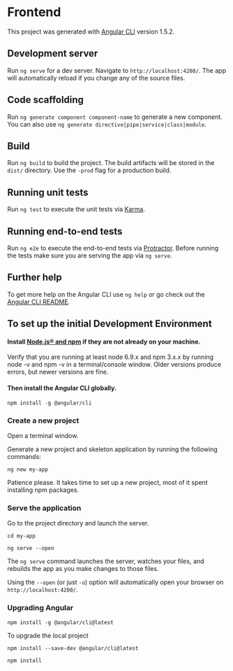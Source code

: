 # Frontend

This project was generated with [Angular CLI](https://github.com/angular/angular-cli) version 1.5.2.

## Development server

Run `ng serve` for a dev server. Navigate to `http://localhost:4200/`. The app will automatically reload if you change any of the source files.

## Code scaffolding

Run `ng generate component component-name` to generate a new component. You can also use `ng generate directive|pipe|service|class|module`.

## Build

Run `ng build` to build the project. The build artifacts will be stored in the `dist/` directory. Use the `-prod` flag for a production build.

## Running unit tests

Run `ng test` to execute the unit tests via [Karma](https://karma-runner.github.io).

## Running end-to-end tests

Run `ng e2e` to execute the end-to-end tests via [Protractor](http://www.protractortest.org/).
Before running the tests make sure you are serving the app via `ng serve`.

## Further help

To get more help on the Angular CLI use `ng help` or go check out the [Angular CLI README](https://github.com/angular/angular-cli/blob/master/README.md).

## To set up the initial Development Environment

#### Install [Node.js® and npm](https://nodejs.org/en/download/) if they are not already on your machine.

Verify that you are running at least node 6.9.x and npm 3.x.x by running node -v and npm -v in a terminal/console window. Older versions produce errors, but newer versions are fine.

#### Then install the Angular CLI globally.

`npm install -g @angular/cli`

### Create a new project

Open a terminal window.

Generate a new project and skeleton application by running the following commands:

`ng new my-app`

Patience please. It takes time to set up a new project, most of it spent installing npm packages.

### Serve the application

Go to the project directory and launch the server.

`cd my-app`

`ng serve --open`

The `ng serve` command launches the server, watches your files, and rebuilds the app as you make changes to those files.

Using the `--open` (or just `-o`) option will automatically open your browser on `http://localhost:4200/`.

### Upgrading Angular

`npm install -g @angular/cli@latest`

To upgrade the local project

`npm install --save-dev @angular/cli@latest`

`npm install`
